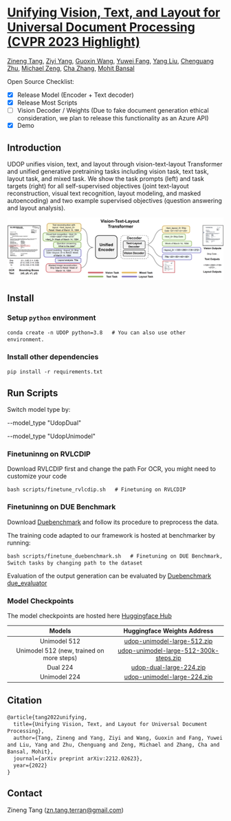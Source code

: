 # [Unifying Vision, Text, and Layout for Universal Document Processing (CVPR 2023 Highlight)](https://arxiv.org/pdf/2212.02623)
[Zineng Tang](https://zinengtang.github.io/),
[Ziyi Yang](https://ziyi-yang.github.io/),
[Guoxin Wang](https://www.guoxwang.com/),
[Yuwei Fang](https://www.microsoft.com/en-us/research/people/yuwfan/),
[Yang Liu](https://nlp-yang.github.io/),
[Chenguang Zhu](https://cs.stanford.edu/people/cgzhu/),
[Michael Zeng](https://www.microsoft.com/en-us/research/people/nzeng/),
[Cha Zhang](https://www.microsoft.com/en-us/research/people/chazhang/),
[Mohit Bansal](https://www.cs.unc.edu/~mbansal/)
              

Open Source Checklist:

- [x] Release Model (Encoder + Text decoder)
- [x] Release Most Scripts
- [ ] Vision Decoder / Weights (Due to fake document generation ethical consideration, we plan to release this functionality as an Azure API)
- [x] Demo

## Introduction 

UDOP unifies vision, text, and layout through vision-text-layout Transformer and unified generative pretraining tasks including
vision task, text task, layout task, and mixed task. We show the task prompts (left) and task targets (right) for all self-supervised objectives
(joint text-layout reconstruction, visual text recognition, layout modeling, and masked autoencoding) and two example supervised objectives
(question answering and layout analysis).

<p align="center">
  <img align="middle" width="800" src="assets/udop.png"/>
</p>

## Install
### Setup `python` environment
```
conda create -n UDOP python=3.8   # You can also use other environment.
```
### Install other dependencies
```
pip install -r requirements.txt
```

## Run Scripts

Switch model type by:

--model_type "UdopDual"

--model_type "UdopUnimodel"

### Finetuninng on RVLCDIP

Download RVLCDIP first and change the path
For OCR, you might need to customize your code
```
bash scripts/finetune_rvlcdip.sh   # Finetuning on RVLCDIP
```

### Finetuninng on DUE Benchmark

Download [Duebenchmark](https://github.com/due-benchmark/baselines) and follow its procedure to preprocess the data.

The training code adapted to our framework is hosted at benchmarker by running:

```
bash scripts/finetune_duebenchmark.sh   # Finetuning on DUE Benchmark, Switch tasks by changing path to the dataset
```

Evaluation of the output generation can be evaluated by [Duebenchmark due_evaluator](https://github.com/due-benchmark/evaluator)

### Model Checkpoints
The model checkpoints are hosted here [Huggingface Hub](https://huggingface.co/ZinengTang/Udop)

|**Models**|**Huggingface Weights Address**|
|:-------------:|:-------------:|
|Unimodel 512|[udop-unimodel-large-512.zip](https://huggingface.co/ZinengTang/Udop/resolve/main/udop-unimodel-large-512.zip)|
|Unimodel 512 (new, trained on more steps)|[udop-unimodel-large-512-300k-steps.zip](https://huggingface.co/ZinengTang/Udop/resolve/main/udop-unimodel-large-512-300k-steps.zip)|
|Dual 224|[udop-dual-large-224.zip](https://huggingface.co/ZinengTang/Udop/resolve/main/udop-dual-large-224.zip)|
|Unimodel 224|[udop-unimodel-large-224.zip](https://huggingface.co/ZinengTang/Udop/resolve/main/udop-unimodel-large-224.zip)|


## Citation
```
@article{tang2022unifying,
  title={Unifying Vision, Text, and Layout for Universal Document Processing},
  author={Tang, Zineng and Yang, Ziyi and Wang, Guoxin and Fang, Yuwei and Liu, Yang and Zhu, Chenguang and Zeng, Michael and Zhang, Cha and Bansal, Mohit},
  journal={arXiv preprint arXiv:2212.02623},
  year={2022}
}
```

## Contact

Zineng Tang (zn.tang.terran@gmail.com)
